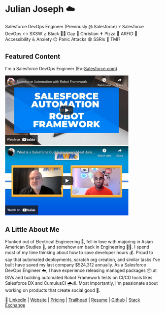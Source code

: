 # Julian Joseph ☁️ 

Salesforce DevOps Engineer (Previously @ Salesforce) ⚡️ Salesforce DevOps ↔️ SXSW ↙️ Black ✊🏽 Gay 🌈 Christian ✝ Pizza 🍕 ARFID 🦯 Accessibility ♿️ Anxiety 😔 Panic Attacks 😩 SSRIs 💊 TMI?

## Featured Content

I'm a Salesforce DevOps Engineer (Ex-[Salesforce.com](Salesforce.com)).

<a href="https://www.youtube.com/watch?v=B03PY9RUUqw" target="_blank"><img src="images/salesforce-automation-with-rf.png" width="400" height="225" alt="link to Salesforce Automation with Robot Framework video"></a> <a href="https://www.youtube.com/watch?v=EGw7cYo5UIs"><img src="images/mike-wheeler-podcast.png" width="400" height="225" alt="link to Interview with Mike Wheeler"></a>

## A Little About Me

Flunked out of Electrical Engineering 🤭, fell in love with majoring in Asian American Studies 💜, and somehow am back in Engineering ✊🏽. I spend most of my time thinking about how to save developer hours 💰. Proud to say that automated deployments, scratch org creation, and similar tasks I've built have saved my last company $524,312 annually. As a Salesforce DevOps Engineer ☁️, I have experience releasing managed packages 📦 at ISVs and building automated Robot Framework tests on CI/CD tools likes Salesforce DX and CumulusCI 🌧💰. Most importantly, I'm passionate about working on products that create social good 🌈.

🔗 [LinkedIn](https://www.linkedin.com/in/juliandjoseph/) | [Website](https://julianjoseph-developer-edition.na156.force.com/portfolio/s/) | [Pricing](./pricing.html) | [Trailhead](https://trailblazer.me/id/julianjoseph) | [Resume](http://bit.ly/julian2021resume) | [Github](https://github.com/Julian88Tex) | [Stack Exchange](https://salesforce.stackexchange.com/users/30066/julian-joseph)

